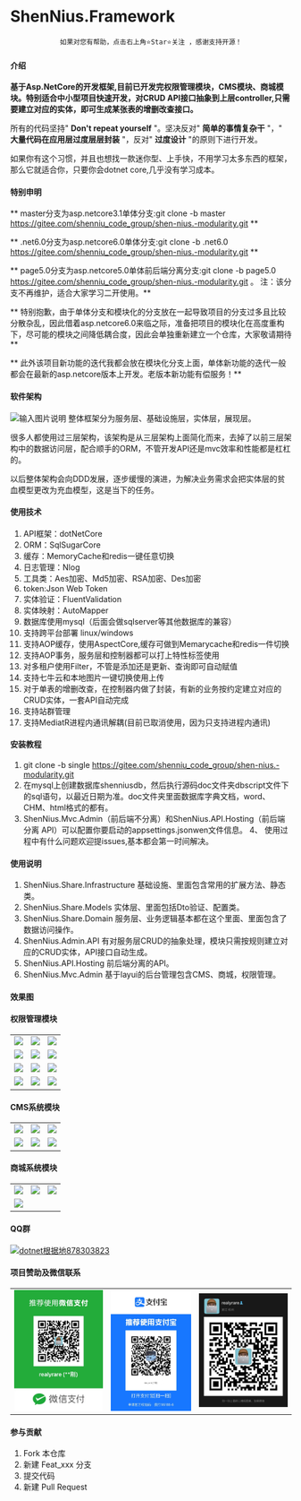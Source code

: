 # ShenNius.Framework
<div align="center">

    如果对您有帮助，点击右上角⭐Star⭐关注 ，感谢支持开源！
</div>


#### 介绍

 **基于Asp.NetCore的开发框架,目前已开发完权限管理模块，CMS模块、商城模块。特别适合中小型项目快速开发，对CRUD API接口抽象到上层controller,只需要建立对应的实体，即可生成某张表的增删改查接口。** 
 
 所有的代码坚持" **Don't repeat yourself** "。坚决反对" **简单的事情复杂干** "，" **大量代码在应用层过度层层封装** "，反对" **过度设计** "的原则下进行开发。

 如果你有这个习惯，并且也想找一款迷你型、上手快，不用学习太多东西的框架，那么它就适合你，只要你会dotnet core,几乎没有学习成本。

#### 特别申明
 **  master分支为asp.netcore3.1单体分支:git clone -b master https://gitee.com/shenniu_code_group/shen-nius.-modularity.git  ** 

 ** .net6.0分支为asp.netcore6.0单体分支:git clone -b .net6.0 https://gitee.com/shenniu_code_group/shen-nius.-modularity.git  **

 ** page5.0分支为asp.netcore5.0单体前后端分离分支:git clone -b page5.0 https://gitee.com/shenniu_code_group/shen-nius.-modularity.git   。 注：该分支不再维护，适合大家学习二开使用。**  

 ** 特别抱歉，由于单体分支和模块化的分支放在一起导致项目的分支过多且比较分散杂乱，因此借着asp.netcore6.0来临之际，准备把项目的模块化在高度重构下，尽可能的模块之间降低耦合度，因此会单独重新建立一个仓库，大家敬请期待** 


 ** 此外该项目新功能的迭代我都会放在模块化分支上面，单体新功能的迭代一般都会在最新的asp.netcore版本上开发。老版本新功能有偿服务！** 

#### 软件架构
![输入图片说明](https://images.gitee.com/uploads/images/2021/1109/172453_89cc7f93_1173871.jpeg "项目架构图.jpg")
 整体框架分为服务层、基础设施层，实体层，展现层。

 很多人都使用过三层架构，该架构是从三层架构上面简化而来，去掉了以前三层架构中的数据访问层，配合顺手的ORM，不管开发API还是mvc效率和性能都是杠杠的。

 以后整体架构会向DDD发展，逐步缓慢的演进，为解决业务需求会把实体层的贫血模型更改为充血模型，这是当下的任务。


#### 使用技术

1. API框架：dotNetCore 
2. ORM：SqlSugarCore 
3. 缓存：MemoryCache和redis一键任意切换
4. 日志管理：Nlog
5. 工具类：Aes加密、Md5加密、RSA加密、Des加密  
6. token:Json Web Token
7. 实体验证：FluentValidation
8. 实体映射：AutoMapper
9. 数据库使用mysql（后面会做sqlserver等其他数据库的兼容）
10. 支持跨平台部署 linux/windows
11. 支持AOP缓存，使用AspectCore,缓存可做到Memarycache和redis一件切换
12. 支持AOP事务，服务层和控制器都可以打上特性标签使用
13. 对多租户使用Filter，不管是添加还是更新、查询即可自动赋值
14. 支持七牛云和本地图片一键切换使用上传
15. 对于单表的增删改查，在控制器内做了封装，有新的业务按约定建立对应的CRUD实体，一套API自动完成
16. 支持站群管理
17. 支持MediatR进程内通讯解耦(目前已取消使用，因为只支持进程内通讯)


#### 安装教程

1.  git clone -b single https://gitee.com/shenniu_code_group/shen-nius.-modularity.git 
2.  在mysql上创建数据库shenniusdb，然后执行源码doc文件夹dbscript文件下的sql语句，以最近日期为准。doc文件夹里面数据库字典文档，word、CHM、html格式的都有。
3.  ShenNius.Mvc.Admin（前后端不分离）和ShenNius.API.Hosting（前后端分离 API）可以配置你要启动的appsettings.jsonwen文件信息。
4、 使用过程中有什么问题欢迎提issues,基本都会第一时间解决。
#### 使用说明

1.   ShenNius.Share.Infrastructure 基础设施、里面包含常用的扩展方法、静态类。
2.   ShenNius.Share.Models 实体层、里面包括Dto验证、配置类。
3.   ShenNius.Share.Domain 服务层、业务逻辑基本都在这个里面、里面包含了数据访问操作。
4.   ShenNius.Admin.API 有对服务层CRUD的抽象处理，模块只需按规则建立对应的CRUD实体，API接口自动生成。
5.   ShenNius.API.Hosting 前后端分离的API。
6.   ShenNius.Mvc.Admin 基于layui的后台管理包含CMS、商城，权限管理。


#### 效果图

  #### 权限管理模块

<table>
    <tr>
        <td><img src="https://images.gitee.com/uploads/images/2021/1001/200307_6fa1bb44_1173871.png"/></td>
        <td><img src="https://images.gitee.com/uploads/images/2021/0925/235614_89800b14_1173871.png"/></td>
        <td><img src="https://images.gitee.com/uploads/images/2021/0304/164851_824fb005_1173871.png"/></td>
    </tr>
    <tr>
        <td><img src="https://images.gitee.com/uploads/images/2021/0925/235614_89800b14_1173871.png"/></td>
        <td><img src="https://images.gitee.com/uploads/images/2021/0925/235614_89800b14_1173871.png"/></td>
        <td><img src="https://images.gitee.com/uploads/images/2021/0925/235838_37691e67_1173871.png"/></td>
    </tr>              
   <tr>
      <td><img src="https://images.gitee.com/uploads/images/2021/0925/235909_4c7185de_1173871.png"/></td>
        <td><img src="https://images.gitee.com/uploads/images/2021/0927/220143_65141036_1173871.png"/></td>
        <td><img src="https://images.gitee.com/uploads/images/2021/0927/220202_2220b39c_1173871.png"/></td>
    </tr> 
   <tr>
     <td><img src="https://images.gitee.com/uploads/images/2021/0927/220246_a7f94f1e_1173871.png"/></td>
        <td><img src="https://images.gitee.com/uploads/images/2021/0927/220307_c9bedea9_1173871.png"/></td>
   <td><img src="https://images.gitee.com/uploads/images/2021/0927/220220_98eeadcf_1173871.png"/></td>       
    </tr> 
</table>

  #### CMS系统模块
<table>                
   <tr>
      <td><img src="https://images.gitee.com/uploads/images/2021/0927/220844_6f81e7f8_1173871.png"/></td>
        <td><img src="https://images.gitee.com/uploads/images/2021/0927/220609_911f705d_1173871.png"/></td>
        <td><img src="https://images.gitee.com/uploads/images/2021/0927/220630_db845562_1173871.png"/></td>
    </tr> 
   <tr>
     <td><img src="https://images.gitee.com/uploads/images/2021/0927/220643_c0c4885d_1173871.png"/></td>
        <td><img src="https://images.gitee.com/uploads/images/2021/0927/220704_d03f4bc4_1173871.png"/></td>
       <td><img src="https://images.gitee.com/uploads/images/2021/0927/220323_f940ac46_1173871.png"/></td>
    </tr>
</table>

  #### 商城系统模块
<table>                
   <tr>
      <td><img src="https://images.gitee.com/uploads/images/2021/0927/220934_03c65880_1173871.png"/></td>
        <td><img src="https://images.gitee.com/uploads/images/2021/0927/220950_1b6df0a5_1173871.png"/></td>
        <td><img src="https://images.gitee.com/uploads/images/2021/0927/221005_423e3c97_1173871.png"/></td>
    </tr> 
   <tr>
     <td><img src="https://images.gitee.com/uploads/images/2021/0927/221028_39281d75_1173871.png"/></td>
    </tr>
</table>

#### QQ群
<a target="_blank" href="https://qm.qq.com/cgi-bin/qm/qr?k=IlNhUh4OZ4IS0fjt2O6b8HtjKuxiNY3I&jump_from=webapi"><img border="0" src="//pub.idqqimg.com/wpa/images/group.png" alt="dotnet根据地" title="dotnet根据地">878303823</a>

#### 项目赞助及微信联系

<table>                
   <tr>
      <td><img src="doc/%E5%BE%AE%E4%BF%A1%E5%9B%BE%E7%89%87_20220125182738.jpg"/></td>
        <td><img src="doc/%E5%BE%AE%E4%BF%A1%E5%9B%BE%E7%89%87_20220125182747.jpg"/></td>
 <td><img src="doc/%E5%BE%AE%E4%BF%A1%E5%9B%BE%E7%89%87_20220125182730.jpg"/></td>     
    </tr>
</table>

#### 参与贡献

1.  Fork 本仓库
2.  新建 Feat_xxx 分支
3.  提交代码
4.  新建 Pull Request

